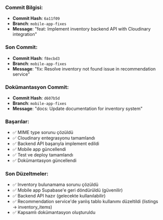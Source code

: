 ### **Commit Bilgisi:**
- **Commit Hash**: `6a11f09`
- **Branch**: `mobile-app-fixes`
- **Message**: "feat: Implement inventory backend API with Cloudinary integration"

### **Son Commit:**
- **Commit Hash**: `f8ecbd3`
- **Branch**: `mobile-app-fixes`
- **Message**: "fix: Resolve inventory not found issue in recommendation service"

### **Dokümantasyon Commit:**
- **Commit Hash**: `d607b5d`
- **Branch**: `mobile-app-fixes`
- **Message**: "docs: Update documentation for inventory system"

### **Başarılar:**
- ✅ MIME type sorunu çözüldü
- ✅ Cloudinary entegrasyonu tamamlandı
- ✅ Backend API başarıyla implement edildi
- ✅ Mobile app güncellendi
- ✅ Test ve deploy tamamlandı
- ✅ Dokümantasyon güncellendi

### **Son Düzeltmeler:**
- ✅ Inventory bulunamama sorunu çözüldü
- ✅ Mobile app Supabase'e geri döndürüldü (güvenilir)
- ✅ Backend API hazır (gelecekte kullanılabilir)
- ✅ Recommendation service'de yanlış tablo kullanımı düzeltildi (listings → inventory_items)
- ✅ Kapsamlı dokümantasyon oluşturuldu

